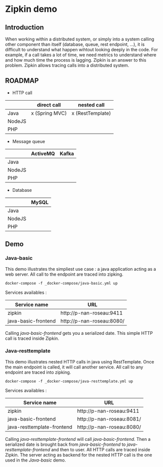 # Zipkin demo

## Introduction

When working within a distributed system, or simply into a system calling other component than itself (database, queue, rest endpoint, ...), it is difficult to understand what happen wihtout looking deeply in the code.
For example, if a call takes a lot of time, we need metrics to understand where and how much time the process is lagging.
Zipkin is an answer to this problem.
Zipkin allows tracing calls into a distributed system.

## ROADMAP

- HTTP call

|        |  direct call   |   nested call    |
| ------ | :------------: | :--------------: |
| Java   | x (Spring MVC) | x (RestTemplate) |
| NodeJS |                |                  |
| PHP    |                |                  |

- Message queue

|        | ActiveMQ | Kafka |
| ------ | :------: | :---: |
| Java   |          |       |
| NodeJS |          |       |
| PHP    |          |       |

- Database

|        | MySQL |
| ------ | :---: |
| Java   |       |
| NodeJS |       |
| PHP    |       |

## Demo

### Java-basic

This demo illustrates the simpliest use case : a java application acting as a web server.
All call to the endpoint are traced into zipking.

```shell
docker-compose -f _docker-compose/java-basic.yml up
```

Services availables :

| Service name        | URL                       |
| ------------------- | ------------------------- |
| zipkin              | http://p-nan-roseau:9411  |
| java-basic-frontend | http://p-nan-roseau:8080/ |

Calling _java-basic-frontend_ gets you a serialized date.
This simple HTTP call is traced inside Zipkin.

### Java-resttemplate

This demo illustrates nested HTTP calls in java using RestTemplate.
Once the main endpoint is called, it will call another service.
All call to any endpoint are traced into zipking.

```shell
docker-compose -f _docker-compose/java-resttemplate.yml up
```

Services availables :

| Service name               | URL                       |
| -------------------------- | ------------------------- |
| zipkin                     | http://p-nan-roseau:9411  |
| java-basic-frontend        | http://p-nan-roseau:8081/ |
| java-resttemplate-frontend | http://p-nan-roseau:8080/ |

Calling _java-resttemplate-frontend_ will call _java-basic-frontend_.
Then a serialized date is brought back from _java-basic-frontend_ to _java-resttemplate-frontend_ and then to user.
All HTTP calls are traced inside Zipkin.
The server acting as backend for the nested HTTP call is the one used in the _Java-basic_ demo.
